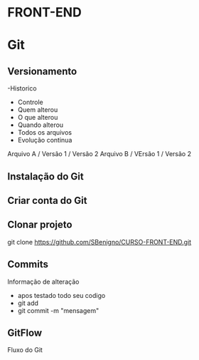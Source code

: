 # FRONT-END

# Git 
## Versionamento
-Historico
- Controle
- Quem alterou
- O que alterou
- Quando alterou
- Todos os arquivos
- Evolução continua

Arquivo A / Versão 1 / Versão 2
Arquivo B / VErsão 1 / Versão 2

## Instalação do Git

## Criar conta do Git

## Clonar projeto
git clone https://github.com/SBenigno/CURSO-FRONT-END.git

## Commits
Informação de alteração
- apos testado todo seu codigo
- git add
- git commit -m "mensagem"

## GitFlow
Fluxo do Git

